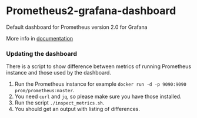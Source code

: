 # Prometheus2-grafana-dashboard
Default dashboard for Prometheus version 2.0 for Grafana

More info in [documentation](https://fusakla.github.io/Prometheus2-grafana-dashboard/)

### Updating the dashboard
There is a script to show difference between metrics 
of running Prometheus instance and those used by the dashboard.

1. Run the Prometheus instance for example `docker run -d -p 9090:9090 prom/prometheus:master`.
1. You need `curl` and `jq`, so please make sure you have those installed. 
1. Run the script `./inspect_metrics.sh`.
1. You should get an output with listing of differences.
